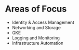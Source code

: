 # Areas of Focus
* Identity & Access Management
* Networking and Storage
* GKE
* Logging and Monitoring
* Infrastructure Automation
